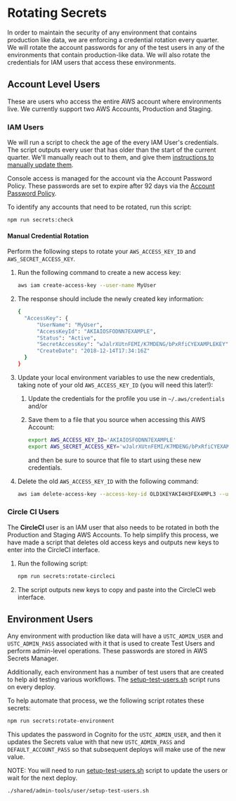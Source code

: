 # Rotating Secrets

In order to maintain the security of any environment that contains production like data, we are enforcing a credential rotation every quarter. We will rotate the account passwords for any of the test users in any of the environments that contain production-like data. We will also rotate the credentials for IAM users that access these environments.

## Account Level Users

These are users who access the entire AWS account where environments live. We currently support two AWS Accounts, Production and Staging.

### IAM Users

We will run a script to check the age of the every IAM User's credentials. The script outputs every user that has older than the start of the current quarter. We'll manually reach out to them, and give them [instructions to manually update them](#manual-credential-rotation).

Console access is managed for the account via the Account Password Policy. These passwords are set to expire after 92 days via the [Account Password Policy](https://docs.aws.amazon.com/cli/latest/reference/iam/get-account-password-policy.html).

To identify any accounts that need to be rotated, run this script:

```bash
npm run secrets:check
```

#### Manual Credential Rotation

Perform the following steps to rotate your `AWS_ACCESS_KEY_ID` and `AWS_SECRET_ACCESS_KEY`.

1. Run the following command to create a new access key:

    ```bash
    aws iam create-access-key --user-name MyUser
    ```

2. The response should include the newly created key information:

    ```bash
    {
      "AccessKey": {
          "UserName": "MyUser",
          "AccessKeyId": "AKIAIOSFODNN7EXAMPLE",
          "Status": "Active",
          "SecretAccessKey": "wJalrXUtnFEMI/K7MDENG/bPxRfiCYEXAMPLEKEY",
          "CreateDate": "2018-12-14T17:34:16Z"
      }
    }
    ```

3. Update your local environment variables to use the new credentials, taking note of your old `AWS_ACCESS_KEY_ID` (you will need this later!):
   1. Update the credentials for the profile you use in `~/.aws/credentials` and/or
   2. Save them to a file that you source when accessing this AWS Account:

        ```bash
        export AWS_ACCESS_KEY_ID='AKIAIOSFODNN7EXAMPLE'
        export AWS_SECRET_ACCESS_KEY='wJalrXUtnFEMI/K7MDENG/bPxRfiCYEXAMPLEKEY'
        ```

        and then be sure to source that file to start using these new credentials.

4. Delete the old `AWS_ACCESS_KEY_ID` with the following command:

    ```bash
    aws iam delete-access-key --access-key-id OLD1KEYAKI4H3FEX4MPL3 --user-name MyUser
    ```

### Circle CI Users

The **CircleCI** user is an IAM user that also needs to be rotated in both the Production and Staging AWS Accounts. To help simplify this process, we have made a script that deletes old access keys and outputs new keys to enter into the CircleCI interface.

1. Run the following script:

    ```bash
    npm run secrets:rotate-circleci
    ```

2. The script outputs new keys to copy and paste into the CircleCI web interface.

## Environment Users

Any environment with production like data will have a `USTC_ADMIN_USER` and `USTC_ADMIN_PASS` associated with it that is used to create Test Users and perform admin-level operations. These passwords are stored in AWS Secrets Manager.

Additionally, each environment has a number of test users that are created to help aid testing various workflows. The [setup-test-users.sh](../../shared/admin-tools/user/setup-test-users.sh) script runs on every deploy.

To help automate that process, we the following script rotates these secrets:

```bash
npm run secrets:rotate-environment
```

This updates the password in Cognito for the `USTC_ADMIN_USER`, and then it updates the Secrets value with that new `USTC_ADMIN_PASS` and `DEFAULT_ACCOUNT_PASS` so that subsequent deploys will make use of the new value.

NOTE: You will need to run [setup-test-users.sh](../../shared/admin-tools/user/setup-test-users.sh) script to update the users or wait for the next deploy.

```bash
./shared/admin-tools/user/setup-test-users.sh
```
